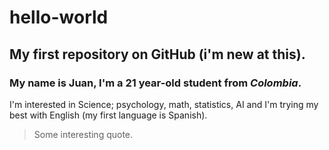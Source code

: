 # hello-world
## My first repository on GitHub (i'm new at this).

### My name is Juan, I'm a 21 year-old student from ***Colombia***.

I'm interested in Science; psychology, math, statistics, AI and I'm trying my best with English (my first language is Spanish).

> Some interesting quote.
